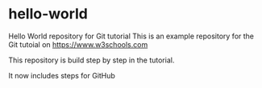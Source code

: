 # hello-world
Hello World repository for Git tutorial
This is an example repository for the Git tutoial on https://www.w3schools.com

This repository is build step by step in the tutorial.

It now includes steps for GitHub
